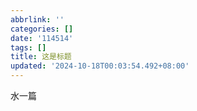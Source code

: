 ```yaml
---
abbrlink: ''
categories: []
date: '114514'
tags: []
title: 这是标题
updated: '2024-10-18T00:03:54.492+08:00'
---
```

水一篇

